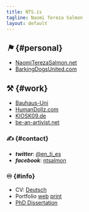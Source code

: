 ```yaml
---
title: NTS.is
tagline: Naomi Tereza Salmon
layout: default
---
```


## <i class="icon-off"><b>⚑</b></i> {#personal}

- [NaomiTerezaSalmon.net](http://NaomiTerezaSalmon.net "Website of Naomi Tereza Salmon")
- [BarkingDogsUnited.com](http://BarkingDogsUnited.com "Artist Duo: Barking Dogs United")


## ⚒ {#work}

- [Bauhaus-Uni](http://www.uni-weimar.de/gestaltung/lehrgebiete-personen/freie-kunst/naomi-tereza-salmon/ "Naomi Tereza Salmon's site with the Bauhaus-Uni Weimar")
- [HumanDollz.com](http://HumanDollz.com "Barking Dogs United project: Human Dollz")
- [KIOSK09.de](http://KIOSK09.de "KIOSK09 project curated by Naomi Tereza Salmon")
- [be-an-artivist.net](http://be-an-artivist.net "project website for 'Simon says: take me by the word', the Master Thesis of Naomi Tereza Salmon")


### ✍ {#contact}

- <i class="icon-twitter"><b>twitter</b></i>: [@en\_ti\_es](https://twitter.com/en_ti_es "Naomi Tereza Salmon on twitter")
- <i class="icon-facebook"><b>facebook</b></i>: [ntsalmon](https://www.facebook.com/ntsalmon "Naomi Tereza Salmon on Facebook")


### ♾ {#info}

- CV: [Deutsch](cv/CV.NTS_de.pdf "Curriculum Vitae of Naomi Tereza Salmon")
- Portfolio
   [web](cv/MAPPE.NTS.is_de.min.pdf "Portfolio of Naomi Tereza Salmon, small PDF")
   [print](cv/MAPPE.NTS.is_de.pdf "Portfolio of Naomi Tereza Salmon, print PDF")
- [PhD
Dissertation](http://phd.nts.is "Doctoral dissertation of Naomi Tereza Salmon, Web Publication")

